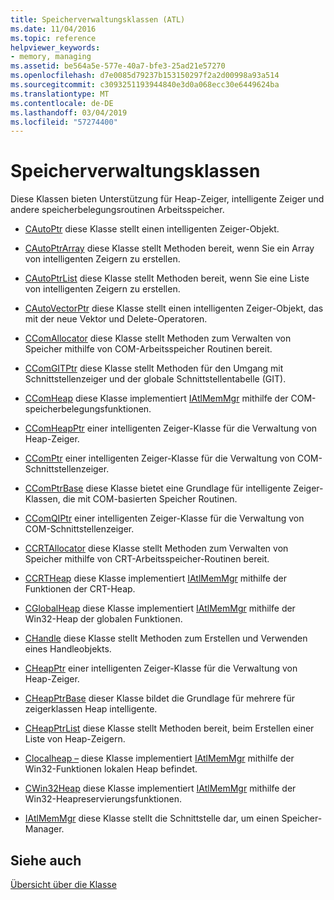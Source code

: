 ```yaml
---
title: Speicherverwaltungsklassen (ATL)
ms.date: 11/04/2016
ms.topic: reference
helpviewer_keywords:
- memory, managing
ms.assetid: be564a5e-577e-40a7-bfe3-25ad21e57270
ms.openlocfilehash: d7e0085d79237b153150297f2a2d00998a93a514
ms.sourcegitcommit: c3093251193944840e3d0a068ecc30e6449624ba
ms.translationtype: MT
ms.contentlocale: de-DE
ms.lasthandoff: 03/04/2019
ms.locfileid: "57274400"
---
```

# <a name="memory-management-classes"></a>Speicherverwaltungsklassen

Diese Klassen bieten Unterstützung für Heap-Zeiger, intelligente Zeiger und andere speicherbelegungsroutinen Arbeitsspeicher.

- [CAutoPtr](../atl/reference/cautoptr-class.md) diese Klasse stellt einen intelligenten Zeiger-Objekt.

- [CAutoPtrArray](../atl/reference/cautoptrarray-class.md) diese Klasse stellt Methoden bereit, wenn Sie ein Array von intelligenten Zeigern zu erstellen.

- [CAutoPtrList](../atl/reference/cautoptrlist-class.md) diese Klasse stellt Methoden bereit, wenn Sie eine Liste von intelligenten Zeigern zu erstellen.

- [CAutoVectorPtr](../atl/reference/cautovectorptr-class.md) diese Klasse stellt einen intelligenten Zeiger-Objekt, das mit der neue Vektor und Delete-Operatoren.

- [CComAllocator](../atl/reference/ccomallocator-class.md) diese Klasse stellt Methoden zum Verwalten von Speicher mithilfe von COM-Arbeitsspeicher Routinen bereit.

- [CComGITPtr](../atl/reference/ccomgitptr-class.md) diese Klasse stellt Methoden für den Umgang mit Schnittstellenzeiger und der globale Schnittstellentabelle (GIT).

- [CComHeap](../atl/reference/ccomheap-class.md) diese Klasse implementiert [IAtlMemMgr](../atl/reference/iatlmemmgr-class.md) mithilfe der COM-speicherbelegungsfunktionen.

- [CComHeapPtr](../atl/reference/ccomheapptr-class.md) einer intelligenten Zeiger-Klasse für die Verwaltung von Heap-Zeiger.

- [CComPtr](../atl/reference/ccomptr-class.md) einer intelligenten Zeiger-Klasse für die Verwaltung von COM-Schnittstellenzeiger.

- [CComPtrBase](../atl/reference/ccomptrbase-class.md) diese Klasse bietet eine Grundlage für intelligente Zeiger-Klassen, die mit COM-basierten Speicher Routinen.

- [CComQIPtr](../atl/reference/ccomqiptr-class.md) einer intelligenten Zeiger-Klasse für die Verwaltung von COM-Schnittstellenzeiger.

- [CCRTAllocator](../atl/reference/ccrtallocator-class.md) diese Klasse stellt Methoden zum Verwalten von Speicher mithilfe von CRT-Arbeitsspeicher-Routinen bereit.

- [CCRTHeap](../atl/reference/ccrtheap-class.md) diese Klasse implementiert [IAtlMemMgr](../atl/reference/iatlmemmgr-class.md) mithilfe der Funktionen der CRT-Heap.

- [CGlobalHeap](../atl/reference/cglobalheap-class.md) diese Klasse implementiert [IAtlMemMgr](../atl/reference/iatlmemmgr-class.md) mithilfe der Win32-Heap der globalen Funktionen.

- [CHandle](../atl/reference/chandle-class.md) diese Klasse stellt Methoden zum Erstellen und Verwenden eines Handleobjekts.

- [CHeapPtr](../atl/reference/cheapptr-class.md) einer intelligenten Zeiger-Klasse für die Verwaltung von Heap-Zeiger.

- [CHeapPtrBase](../atl/reference/cheapptrbase-class.md) dieser Klasse bildet die Grundlage für mehrere für zeigerklassen Heap intelligente.

- [CHeapPtrList](../atl/reference/cheapptrlist-class.md) diese Klasse stellt Methoden bereit, beim Erstellen einer Liste von Heap-Zeigern.

- [Clocalheap –](../atl/reference/clocalheap-class.md) diese Klasse implementiert [IAtlMemMgr](../atl/reference/iatlmemmgr-class.md) mithilfe der Win32-Funktionen lokalen Heap befindet.

- [CWin32Heap](../atl/reference/cwin32heap-class.md) diese Klasse implementiert [IAtlMemMgr](../atl/reference/iatlmemmgr-class.md) mithilfe der Win32-Heapreservierungsfunktionen.

- [IAtlMemMgr](../atl/reference/iatlmemmgr-class.md) diese Klasse stellt die Schnittstelle dar, um einen Speicher-Manager.

## <a name="see-also"></a>Siehe auch

[Übersicht über die Klasse](../atl/atl-class-overview.md)
